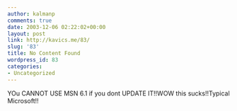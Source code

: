 ```yaml
---
author: kalmanp
comments: true
date: 2003-12-06 02:22:02+00:00
layout: post
link: http://kavics.me/83/
slug: '83'
title: No Content Found
wordpress_id: 83
categories:
- Uncategorized
---
```


YOu CANNOT USE MSN 6.1 if you dont UPDATE IT!!WOW this sucks!!Typical Microsoft!!
